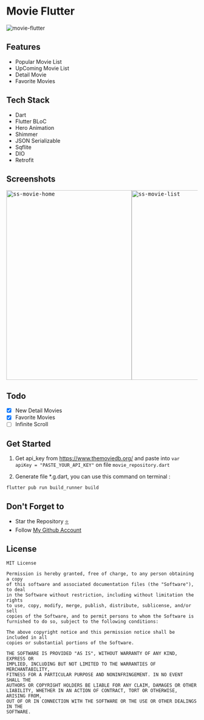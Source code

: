 # Movie Flutter

<img src="https://media2.giphy.com/media/6TJ8QVG6IoUaw6RdZl/giphy.gif" alt="movie-flutter"/>

## Features
- Popular Movie List
- UpComing Movie List
- Detail Movie
- Favorite Movies

## Tech Stack
- Dart
- Flutter BLoC
- Hero Animation
- Shimmer
- JSON Serializable
- Sqflite
- DIO
- Retrofit

## Screenshots
<pre>
<img src="https://github.com/fionicholas/Movie-BLOC-Retrofit/blob/master/screenshot/movie.png" alt="ss-movie-home" width="330" height="500" /><img src="https://github.com/fionicholas/Movie-BLOC-Retrofit/blob/master/screenshot/movie_popular_all.png" alt="ss-movie-list" width="330" height="500" /><img src="https://github.com/fionicholas/Movie-BLOC-Retrofit/blob/master/screenshot/new_detail_movie.png" alt="ss-new-movie-detail" width="330" height="500" /><img src="https://github.com/fionicholas/Movie-BLOC-Retrofit/blob/master/screenshot/movie_detail.png" alt="ss-movie-detail" width="330" height="500" />
</pre>

## Todo
* [x] New Detail Movies
* [x] Favorite Movies
* [ ] Infinite Scroll

## Get Started
1. Get api_key from https://www.themoviedb.org/ and paste into `var apiKey = "PASTE_YOUR_API_KEY"` on file `movie_repository.dart`

2. Generate file *.g.dart, you can use this command on terminal :

```
flutter pub run build_runner build
```

## Don't Forget to

- Star the Repository [⭐](https://github.com/fionicholas/Movie-Flutter)
- Follow [My Github Account](https://github.com/shrey8599/)

## License
```
MIT License

Permission is hereby granted, free of charge, to any person obtaining a copy
of this software and associated documentation files (the "Software"), to deal
in the Software without restriction, including without limitation the rights
to use, copy, modify, merge, publish, distribute, sublicense, and/or sell
copies of the Software, and to permit persons to whom the Software is
furnished to do so, subject to the following conditions:

The above copyright notice and this permission notice shall be included in all
copies or substantial portions of the Software.

THE SOFTWARE IS PROVIDED "AS IS", WITHOUT WARRANTY OF ANY KIND, EXPRESS OR
IMPLIED, INCLUDING BUT NOT LIMITED TO THE WARRANTIES OF MERCHANTABILITY,
FITNESS FOR A PARTICULAR PURPOSE AND NONINFRINGEMENT. IN NO EVENT SHALL THE
AUTHORS OR COPYRIGHT HOLDERS BE LIABLE FOR ANY CLAIM, DAMAGES OR OTHER
LIABILITY, WHETHER IN AN ACTION OF CONTRACT, TORT OR OTHERWISE, ARISING FROM,
OUT OF OR IN CONNECTION WITH THE SOFTWARE OR THE USE OR OTHER DEALINGS IN THE
SOFTWARE.
```
